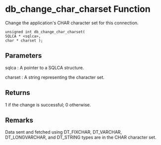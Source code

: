 <!-- loio3bd322336c5f1014925a95ca49983826 -->

# db\_change\_char\_charset Function

Change the application's CHAR character set for this connection.



```
unsigned int db_change_char_charset(
SQLCA * <sqlca>,
char * charset );
```



## Parameters

sqlca
:   A pointer to a SQLCA structure.

charset
:   A string representing the character set.



## Returns

1 if the change is successful; 0 otherwise.



## Remarks

Data sent and fetched using DT\_FIXCHAR, DT\_VARCHAR, DT\_LONGVARCHAR, and DT\_STRING types are in the CHAR character set.


